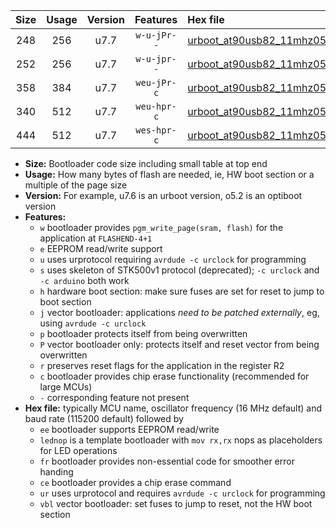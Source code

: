 |Size|Usage|Version|Features|Hex file|
|:-:|:-:|:-:|:-:|:--|
|248|256|u7.7|`w-u-jPr--`|[urboot_at90usb82_11mhz0592_230400bps_lednop_ur_vbl.hex](https://raw.githubusercontent.com/stefanrueger/urboot.hex/main/mcus/at90usb82/fcpu_11mhz0592/230400_bps/urboot_at90usb82_11mhz0592_230400bps_lednop_ur_vbl.hex)|
|252|256|u7.7|`w-u-jpr--`|[urboot_at90usb82_11mhz0592_230400bps_lednop_fr_ur_vbl.hex](https://raw.githubusercontent.com/stefanrueger/urboot.hex/main/mcus/at90usb82/fcpu_11mhz0592/230400_bps/urboot_at90usb82_11mhz0592_230400bps_lednop_fr_ur_vbl.hex)|
|358|384|u7.7|`weu-jPr-c`|[urboot_at90usb82_11mhz0592_230400bps_ee_lednop_fr_ce_ur_vbl.hex](https://raw.githubusercontent.com/stefanrueger/urboot.hex/main/mcus/at90usb82/fcpu_11mhz0592/230400_bps/urboot_at90usb82_11mhz0592_230400bps_ee_lednop_fr_ce_ur_vbl.hex)|
|340|512|u7.7|`weu-hpr-c`|[urboot_at90usb82_11mhz0592_230400bps_ee_lednop_fr_ce_ur.hex](https://raw.githubusercontent.com/stefanrueger/urboot.hex/main/mcus/at90usb82/fcpu_11mhz0592/230400_bps/urboot_at90usb82_11mhz0592_230400bps_ee_lednop_fr_ce_ur.hex)|
|444|512|u7.7|`wes-hpr-c`|[urboot_at90usb82_11mhz0592_230400bps_ee_lednop_fr_ce.hex](https://raw.githubusercontent.com/stefanrueger/urboot.hex/main/mcus/at90usb82/fcpu_11mhz0592/230400_bps/urboot_at90usb82_11mhz0592_230400bps_ee_lednop_fr_ce.hex)|

- **Size:** Bootloader code size including small table at top end
- **Usage:** How many bytes of flash are needed, ie, HW boot section or a multiple of the page size
- **Version:** For example, u7.6 is an urboot version, o5.2 is an optiboot version
- **Features:**
  + `w` bootloader provides `pgm_write_page(sram, flash)` for the application at `FLASHEND-4+1`
  + `e` EEPROM read/write support
  + `u` uses urprotocol requiring `avrdude -c urclock` for programming
  + `s` uses skeleton of STK500v1 protocol (deprecated); `-c urclock` and `-c arduino` both work
  + `h` hardware boot section: make sure fuses are set for reset to jump to boot section
  + `j` vector bootloader: applications *need to be patched externally*, eg, using `avrdude -c urclock`
  + `p` bootloader protects itself from being overwritten
  + `P` vector bootloader only: protects itself and reset vector from being overwritten
  + `r` preserves reset flags for the application in the register R2
  + `c` bootloader provides chip erase functionality (recommended for large MCUs)
  + `-` corresponding feature not present
- **Hex file:** typically MCU name, oscillator frequency (16 MHz default) and baud rate (115200 default) followed by
  + `ee` bootloader supports EEPROM read/write
  + `lednop` is a template bootloader with `mov rx,rx` nops as placeholders for LED operations
  + `fr` bootloader provides non-essential code for smoother error handing
  + `ce` bootloader provides a chip erase command
  + `ur` uses urprotocol and requires `avrdude -c urclock` for programming
  + `vbl` vector bootloader: set fuses to jump to reset, not the HW boot section

